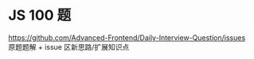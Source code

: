 # JS 100 题  
https://github.com/Advanced-Frontend/Daily-Interview-Question/issues  
原题题解 + issue 区新思路/扩展知识点  